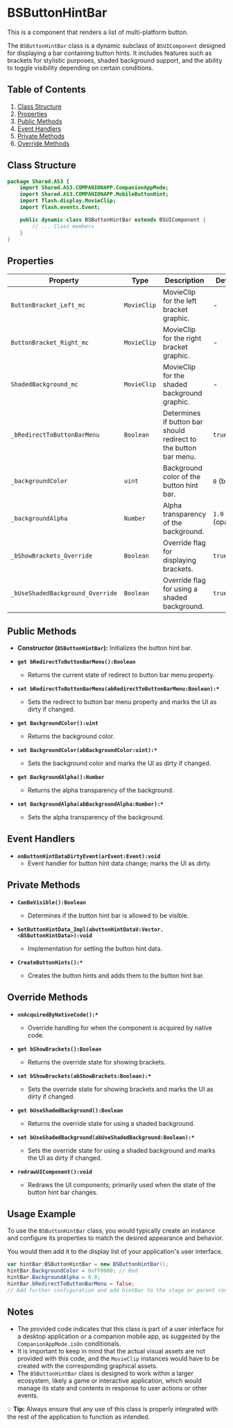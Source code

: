 ---
---
# BSButtonHintBar
This is a component that renders a list of multi-platform button.

The `BSButtonHintBar` class is a dynamic subclass of `BSUIComponent` designed for displaying a bar containing button hints.
It includes features such as brackets for stylistic purposes, shaded background support, and the ability to toggle visibility depending on certain conditions.

## Table of Contents
1. [Class Structure](#class-structure)
2. [Properties](#properties)
3. [Public Methods](#public-methods)
4. [Event Handlers](#event-handlers)
5. [Private Methods](#private-methods)
6. [Override Methods](#override-methods)

## Class Structure

```actionscript
package Shared.AS3 {
    import Shared.AS3.COMPANIONAPP.CompanionAppMode;
    import Shared.AS3.COMPANIONAPP.MobileButtonHint;
    import flash.display.MovieClip;
    import flash.events.Event;

    public dynamic class BSButtonHintBar extends BSUIComponent {
        // ... Class members
    }
}
```

## Properties

| Property | Type | Description | Default |
| -------- | ---- | ----------- | ------- |
| `ButtonBracket_Left_mc` | `MovieClip` | MovieClip for the left bracket graphic. | - |
| `ButtonBracket_Right_mc` | `MovieClip` | MovieClip for the right bracket graphic. | - |
| `ShadedBackground_mc` | `MovieClip` | MovieClip for the shaded background graphic. | - |
| `_bRedirectToButtonBarMenu` | `Boolean` | Determines if button bar should redirect to the button bar menu. | `true` |
| `_backgroundColor` | `uint` | Background color of the button hint bar. | `0` (black) |
| `_backgroundAlpha` | `Number` | Alpha transparency of the background. | `1.0` (opaque) |
| `_bShowBrackets_Override` | `Boolean` | Override flag for displaying brackets. | `true` |
| `_bUseShadedBackground_Override` | `Boolean` | Override flag for using a shaded background. | `true` |

## Public Methods

- **Constructor (`BSButtonHintBar`):** Initializes the button hint bar.

- **`get bRedirectToButtonBarMenu():Boolean`**
  - Returns the current state of redirect to button bar menu property.

- **`set bRedirectToButtonBarMenu(abRedirectToButtonBarMenu:Boolean):*`**
  - Sets the redirect to button bar menu property and marks the UI as dirty if changed.

- **`get BackgroundColor():uint`**
  - Returns the background color.

- **`set BackgroundColor(abBackgroundColor:uint):*`**
  - Sets the background color and marks the UI as dirty if changed.

- **`get BackgroundAlpha():Number`**
  - Returns the alpha transparency of the background.

- **`set BackgroundAlpha(abBackgroundAlpha:Number):*`**
  - Sets the alpha transparency of the background.

## Event Handlers

- **`onButtonHintDataDirtyEvent(arEvent:Event):void`**
  - Event handler for button hint data change; marks the UI as dirty.

## Private Methods

- **`CanBeVisible():Boolean`**
  - Determines if the button hint bar is allowed to be visible.

- **`SetButtonHintData_Impl(abuttonHintDataV:Vector.<BSButtonHintData>):void`**
  - Implementation for setting the button hint data.

- **`CreateButtonHints():*`**
  - Creates the button hints and adds them to the button hint bar.

## Override Methods

- **`onAcquiredByNativeCode():*`**
  - Override handling for when the component is acquired by native code.

- **`get bShowBrackets():Boolean`**
  - Returns the override state for showing brackets.

- **`set bShowBrackets(abShowBrackets:Boolean):*`**
  - Sets the override state for showing brackets and marks the UI as dirty if changed.

- **`get bUseShadedBackground():Boolean`**
  - Returns the override state for using a shaded background.

- **`set bUseShadedBackground(abUseShadedBackground:Boolean):*`**
  - Sets the override state for using a shaded background and marks the UI as dirty if changed.

- **`redrawUIComponent():void`**
  - Redraws the UI components; primarily used when the state of the button hint bar changes.

## Usage Example
To use the `BSButtonHintBar` class, you would typically create an instance and configure its properties to match the desired appearance and behavior.

You would then add it to the display list of your application's user interface.

```actionscript
var hintBar:BSButtonHintBar = new BSButtonHintBar();
hintBar.BackgroundColor = 0xFF0000; // Red
hintBar.BackgroundAlpha = 0.8;
hintBar.bRedirectToButtonBarMenu = false;
// Add further configuration and add hintBar to the stage or parent container.
```

## Notes

* The provided code indicates that this class is part of a user interface for a desktop application or a companion mobile app, as suggested by the `CompanionAppMode.isOn` conditionals.
* It is important to keep in mind that the actual visual assets are not provided with this code, and the `MovieClip` instances would have to be created with the corresponding graphical assets.
* The `BSButtonHintBar` class is designed to work within a larger ecosystem, likely a game or interactive application, which would manage its state and contents in response to user actions or other events.

💡 **Tip:** Always ensure that any use of this class is properly integrated with the rest of the application to function as intended.
